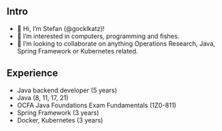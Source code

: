 ## Intro

- 👋 Hi, I’m Stefan (@gocklkatz)!
- 👀 I’m interested in computers, programming and fishes.
- 💞️ I’m looking to collaborate on anything Operations Research, Java, Spring Framework or Kubernetes related.

## Experience

- Java backend developer (5 years)
- Java (8, 11, 17, 21)
- OCFA Java Foundations Exam Fundamentals (1Z0-811)
- Spring Framework (3 years)
- Docker, Kubernetes (3 years)

<!---
gocklkatz/gocklkatz is a ✨ special ✨ repository because its `README.md` (this file) appears on your GitHub profile.
You can click the Preview link to take a look at your changes.
--->
